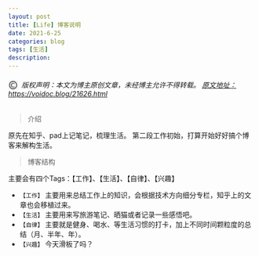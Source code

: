 ```yaml
---
layout: post
title: [Life] 博客说明
date: 2021-6-25
categories: blog
tags: [生活]
description: 
---
```

<h6><img src="/images/copyright.jpg" alt="copyright" style="display:inline;margin-bottom: -5px;" width="20" height="20"> 版权声明：本文为博主原创文章，未经博主允许不得转载。
<a target="_blank" href="https://robotkang.cc/20320.html">原文地址：https://voidoc.blog/21626.html </a>
</h6>


>  介绍

原先在知乎、pad上记笔记，梳理生活。
第二段工作初始，打算开始好好搞个博客来解构生活。


>  博客结构

主要会有四个Tags：【工作】、【生活】、【自律】、【兴趣】

- `【工作】` 
  主要用来总结工作上的知识，会根据技术方向细分专栏，知乎上的文章也会移植过来。
- `【生活】`
主要用来写旅游笔记、晒猫或者记录一些感悟吧。
- `【自律】`
主要就是健身、喝水、等生活习惯的打卡，加上不同时间颗粒度的总结（月、半年、年）。
- `【兴趣】`
今天滑板了吗？











